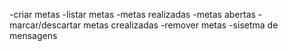 -criar metas
-listar metas
    -metas realizadas
    -metas abertas
-marcar/descartar metas crealizadas
-remover metas
-sisetma de mensagens